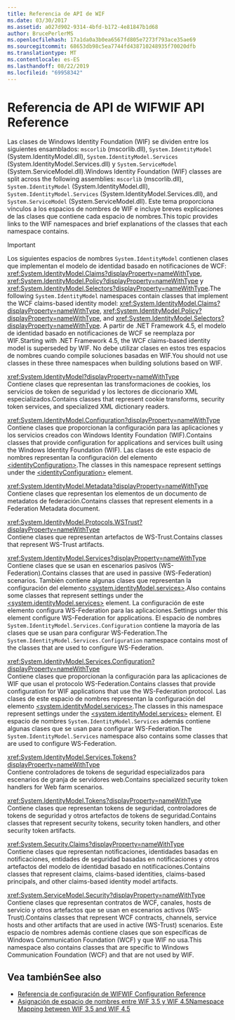 ```yaml
---
title: Referencia de API de WIF
ms.date: 03/30/2017
ms.assetid: a027d902-9314-4bfd-b172-4e81847b1d68
author: BrucePerlerMS
ms.openlocfilehash: 17a1da0a3b0ea6567fd805e7273f793ace35ae69
ms.sourcegitcommit: 68653db98c5ea7744fd438710248935f70020dfb
ms.translationtype: MT
ms.contentlocale: es-ES
ms.lasthandoff: 08/22/2019
ms.locfileid: "69958342"
---
```

# <a name="wif-api-reference"></a><span data-ttu-id="f13b6-102">Referencia de API de WIF</span><span class="sxs-lookup"><span data-stu-id="f13b6-102">WIF API Reference</span></span>
<span data-ttu-id="f13b6-103">Las clases de Windows Identity Foundation (WIF) se dividen entre los siguientes ensamblados: `mscorlib` (mscorlib.dll), `System.IdentityModel` (System.IdentityModel.dll), `System.IdentityModel.Services` (System.IdentityModel.Services.dll) y `System.ServiceModel` (System.ServiceModel.dll).</span><span class="sxs-lookup"><span data-stu-id="f13b6-103">Windows Identity Foundation (WIF) classes are split across the following assemblies: `mscorlib` (mscorlib.dll), `System.IdentityModel` (System.IdentityModel.dll), `System.IdentityModel.Services` (System.IdentityModel.Services.dll), and `System.ServiceModel` (System.ServiceModel.dll).</span></span> <span data-ttu-id="f13b6-104">Este tema proporciona vínculos a los espacios de nombres de WIF e incluye breves explicaciones de las clases que contiene cada espacio de nombres.</span><span class="sxs-lookup"><span data-stu-id="f13b6-104">This topic provides links to the WIF namespaces and brief explanations of the classes that each namespace contains.</span></span>  
  
> [!IMPORTANT]
> <span data-ttu-id="f13b6-105">Los siguientes espacios de nombres `System.IdentityModel` contienen clases que implementan el modelo de identidad basado en notificaciones de WCF: <xref:System.IdentityModel.Claims?displayProperty=nameWithType>, <xref:System.IdentityModel.Policy?displayProperty=nameWithType> y <xref:System.IdentityModel.Selectors?displayProperty=nameWithType>.</span><span class="sxs-lookup"><span data-stu-id="f13b6-105">The following `System.IdentityModel` namespaces contain classes that implement the WCF claims-based identity model: <xref:System.IdentityModel.Claims?displayProperty=nameWithType>, <xref:System.IdentityModel.Policy?displayProperty=nameWithType>, and <xref:System.IdentityModel.Selectors?displayProperty=nameWithType>.</span></span> <span data-ttu-id="f13b6-106">A partir de .NET Framework 4.5, el modelo de identidad basado en notificaciones de WCF se reemplaza por WIF.</span><span class="sxs-lookup"><span data-stu-id="f13b6-106">Starting with .NET Framework 4.5, the WCF claims-based identity model is superseded by WIF.</span></span> <span data-ttu-id="f13b6-107">No debe utilizar clases en estos tres espacios de nombres cuando compile soluciones basadas en WIF.</span><span class="sxs-lookup"><span data-stu-id="f13b6-107">You should not use classes in these three namespaces when building solutions based on WIF.</span></span>  
  
 <xref:System.IdentityModel?displayProperty=nameWithType>  
 <span data-ttu-id="f13b6-108">Contiene clases que representan las transformaciones de cookies, los servicios de token de seguridad y los lectores de diccionario XML especializados.</span><span class="sxs-lookup"><span data-stu-id="f13b6-108">Contains classes that represent cookie transforms, security token services, and specialized XML dictionary readers.</span></span>  
  
 <xref:System.IdentityModel.Configuration?displayProperty=nameWithType>  
 <span data-ttu-id="f13b6-109">Contiene clases que proporcionan la configuración para las aplicaciones y los servicios creados con Windows Identity Foundation (WIF).</span><span class="sxs-lookup"><span data-stu-id="f13b6-109">Contains classes that provide configuration for applications and services built using the Windows Identity Foundation (WIF).</span></span> <span data-ttu-id="f13b6-110">Las clases de este espacio de nombres representan la configuración del elemento [\<identityConfiguration>](../../../docs/framework/configure-apps/file-schema/windows-identity-foundation/identityconfiguration.md).</span><span class="sxs-lookup"><span data-stu-id="f13b6-110">The classes in this namespace represent settings under the [\<identityConfiguration>](../../../docs/framework/configure-apps/file-schema/windows-identity-foundation/identityconfiguration.md) element.</span></span>  
  
 <xref:System.IdentityModel.Metadata?displayProperty=nameWithType>  
 <span data-ttu-id="f13b6-111">Contiene clases que representan los elementos de un documento de metadatos de federación.</span><span class="sxs-lookup"><span data-stu-id="f13b6-111">Contains classes that represent elements in a Federation Metadata document.</span></span>  
  
 <xref:System.IdentityModel.Protocols.WSTrust?displayProperty=nameWithType>  
 <span data-ttu-id="f13b6-112">Contiene clases que representan artefactos de WS-Trust.</span><span class="sxs-lookup"><span data-stu-id="f13b6-112">Contains classes that represent WS-Trust artifacts.</span></span>  
  
 <xref:System.IdentityModel.Services?displayProperty=nameWithType>  
 <span data-ttu-id="f13b6-113">Contiene clases que se usan en escenarios pasivos (WS-Federation).</span><span class="sxs-lookup"><span data-stu-id="f13b6-113">Contains classes that are used in passive (WS-Federation) scenarios.</span></span> <span data-ttu-id="f13b6-114">También contiene algunas clases que representan la configuración del elemento [\<system.identityModel.services>](../../../docs/framework/configure-apps/file-schema/windows-identity-foundation/system-identitymodel-services.md).</span><span class="sxs-lookup"><span data-stu-id="f13b6-114">Also contains some classes that represent settings under the [\<system.identityModel.services>](../../../docs/framework/configure-apps/file-schema/windows-identity-foundation/system-identitymodel-services.md) element.</span></span> <span data-ttu-id="f13b6-115">La configuración de este elemento configura WS-Federation para las aplicaciones.</span><span class="sxs-lookup"><span data-stu-id="f13b6-115">Settings under this element configure WS-Federation for applications.</span></span> <span data-ttu-id="f13b6-116">El espacio de nombres `System.IdentityModel.Services.Configuration` contiene la mayoría de las clases que se usan para configurar WS-Federation.</span><span class="sxs-lookup"><span data-stu-id="f13b6-116">The `System.IdentityModel.Services.Configuration` namespace contains most of the classes that are used to configure WS-Federation.</span></span>  
  
 <xref:System.IdentityModel.Services.Configuration?displayProperty=nameWithType>  
 <span data-ttu-id="f13b6-117">Contiene clases que proporcionan la configuración para las aplicaciones de WIF que usan el protocolo WS-Federation.</span><span class="sxs-lookup"><span data-stu-id="f13b6-117">Contains classes that provide configuration for WIF applications that use the WS-Federation protocol.</span></span> <span data-ttu-id="f13b6-118">Las clases de este espacio de nombres representan la configuración del elemento [\<system.identityModel.services>](../../../docs/framework/configure-apps/file-schema/windows-identity-foundation/system-identitymodel-services.md).</span><span class="sxs-lookup"><span data-stu-id="f13b6-118">The classes in this namespace represent settings under the [\<system.identityModel.services>](../../../docs/framework/configure-apps/file-schema/windows-identity-foundation/system-identitymodel-services.md) element.</span></span> <span data-ttu-id="f13b6-119">El espacio de nombres `System.IdentityModel.Services` además contiene algunas clases que se usan para configurar WS-Federation.</span><span class="sxs-lookup"><span data-stu-id="f13b6-119">The `System.IdentityModel.Services` namespace also contains some classes that are used to configure WS-Federation.</span></span>  
  
 <xref:System.IdentityModel.Services.Tokens?displayProperty=nameWithType>  
 <span data-ttu-id="f13b6-120">Contiene controladores de tokens de seguridad especializados para escenarios de granja de servidores web.</span><span class="sxs-lookup"><span data-stu-id="f13b6-120">Contains specialized security token handlers for Web farm scenarios.</span></span>  
  
 <xref:System.IdentityModel.Tokens?displayProperty=nameWithType>  
 <span data-ttu-id="f13b6-121">Contiene clases que representan tokens de seguridad, controladores de tokens de seguridad y otros artefactos de tokens de seguridad.</span><span class="sxs-lookup"><span data-stu-id="f13b6-121">Contains classes that represent security tokens, security token handlers, and other security token artifacts.</span></span>  
  
 <xref:System.Security.Claims?displayProperty=nameWithType>  
 <span data-ttu-id="f13b6-122">Contiene clases que representan notificaciones, identidades basadas en notificaciones, entidades de seguridad basadas en notificaciones y otros artefactos del modelo de identidad basado en notificaciones.</span><span class="sxs-lookup"><span data-stu-id="f13b6-122">Contains classes that represent claims, claims-based identities, claims-based principals, and other claims-based identity model artifacts.</span></span>  
  
 <xref:System.ServiceModel.Security?displayProperty=nameWithType>  
 <span data-ttu-id="f13b6-123">Contiene clases que representan contratos de WCF, canales, hosts de servicio y otros artefactos que se usan en escenarios activos (WS-Trust).</span><span class="sxs-lookup"><span data-stu-id="f13b6-123">Contains classes that represent WCF contracts, channels, service hosts and other artifacts that are used in active (WS-Trust) scenarios.</span></span> <span data-ttu-id="f13b6-124">Este espacio de nombres además contiene clases que son específicas de Windows Communication Foundation (WCF) y que WIF no usa.</span><span class="sxs-lookup"><span data-stu-id="f13b6-124">This namespace also contains classes that are specific to Windows Communication Foundation (WCF) and that are not used by WIF.</span></span>  
  
## <a name="see-also"></a><span data-ttu-id="f13b6-125">Vea también</span><span class="sxs-lookup"><span data-stu-id="f13b6-125">See also</span></span>

- [<span data-ttu-id="f13b6-126">Referencia de configuración de WIF</span><span class="sxs-lookup"><span data-stu-id="f13b6-126">WIF Configuration Reference</span></span>](../../../docs/framework/security/wif-configuration-reference.md)
- [<span data-ttu-id="f13b6-127">Asignación de espacio de nombres entre WIF 3.5 y WIF 4.5</span><span class="sxs-lookup"><span data-stu-id="f13b6-127">Namespace Mapping between WIF 3.5 and WIF 4.5</span></span>](../../../docs/framework/security/namespace-mapping-between-wif-3-5-and-wif-4-5.md)
